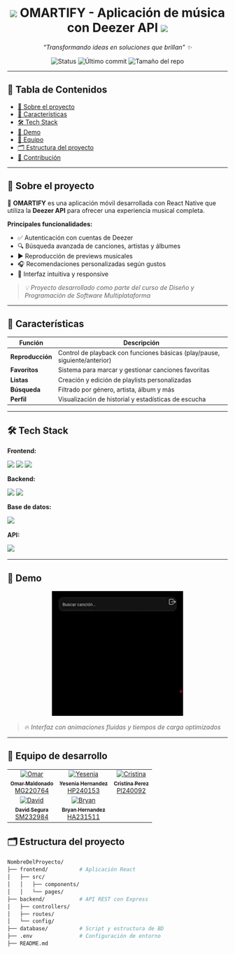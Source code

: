 <h1 align="center">
  <img src="https://media.giphy.com/media/v1.Y2lkPTc5MGI3NjExZGQ4ZTQ5OTRmZWZlN2NmMDA1NDViZTYxNjU2YjIwOTYzN2YwZDUwMyZjdD1n/f9k1tV7HyORcngKF8v/giphy.gif" width="30px"/> 
  OMARTIFY - Aplicación de música con Deezer API
  <img src="https://media.giphy.com/media/v1.Y2lkPTc5MGI3NjExZGQ4ZTQ5OTRmZWZlN2NmMDA1NDViZTYxNjU2YjIwOTYzN2YwZDUwMyZjdD1n/f9k1tV7HyORcngKF8v/giphy.gif" width="30px"/>
</h1>

<p align="center">
  <em>“Transformando ideas en soluciones que brillan” ✨</em>
</p>

<p align="center">
  <img src="https://img.shields.io/badge/STATUS-EN%20DESARROLLO-yellow" alt="Status"/>
  <img src="https://img.shields.io/github/last-commit/bryanwii/PROYECTO_CATEDRA_DPS" alt="Último commit"/>
  <img src="https://img.shields.io/github/repo-size/bryanwii/PROYECTO_CATEDRA_DPS" alt="Tamaño del repo"/>
</p>

---

## 📌 Tabla de Contenidos
- [🧠 Sobre el proyecto](#-sobre-el-proyecto)
- [🚀 Características](#-características)
- [🛠️ Tech Stack](#️-tech-stack)
- [🎥 Demo](#-demo)
- [👥 Equipo](#-equipo)
- [🗂️ Estructura del proyecto](#️-estructura-del-proyecto)
- [🤝 Contribución](#-contribución)

---

## 🧠 Sobre el proyecto

🎵 **OMARTIFY** es una aplicación móvil desarrollada con React Native que utiliza la **Deezer API** para ofrecer una experiencia musical completa.

**Principales funcionalidades:**
- ✅ Autenticación con cuentas de Deezer
- 🔍 Búsqueda avanzada de canciones, artistas y álbumes
- ▶️ Reproducción de previews musicales
- 🎧 Recomendaciones personalizadas según gustos
- 📱 Interfaz intuitiva y responsive

> _💡 Proyecto desarrollado como parte del curso de Diseño y Programación de Software Multiplataforma_

---

## 🚀 Características

| Función            | Descripción                                                                 |
|--------------------|-----------------------------------------------------------------------------|
| **Reproducción**   | Control de playback con funciones básicas (play/pause, siguiente/anterior) |
| **Favoritos**      | Sistema para marcar y gestionar canciones favoritas                        |
| **Listas**         | Creación y edición de playlists personalizadas                             |
| **Búsqueda**       | Filtrado por género, artista, álbum y más                                  |
| **Perfil**         | Visualización de historial y estadísticas de escucha                       |

---

## 🛠️ Tech Stack

**Frontend:**
<p>
  <img src="https://img.shields.io/badge/React_Native-61DAFB?style=for-the-badge&logo=react&logoColor=white" height="25"/>
  <img src="https://img.shields.io/badge/JavaScript-F7DF1E?style=for-the-badge&logo=javascript&logoColor=black" height="25"/>
  <img src="https://img.shields.io/badge/Expo-000020?style=for-the-badge&logo=expo&logoColor=white" height="25"/>
</p>

**Backend:**
<p>
  <img src="https://img.shields.io/badge/Node.js-339933?style=for-the-badge&logo=node.js&logoColor=white" height="25"/>
  <img src="https://img.shields.io/badge/Express.js-000000?style=for-the-badge&logo=express&logoColor=white" height="25"/>
</p>

**Base de datos:**
<p>
  <img src="https://img.shields.io/badge/MySQL-4479A1?style=for-the-badge&logo=mysql&logoColor=white" height="25"/>
</p>

**API:**
<p>
  <img src="https://img.shields.io/badge/Deezer_API-FEAA2D?style=for-the-badge&logo=deezer&logoColor=white" height="25"/>
</p>

---

## 🎥 Demo

<p align="center">
  <img src="https://github.com/bryanwii/PROYECTO_CATEDRA_DPS/blob/demo/Demo%20(online-video-cutter.com).gif" alt="Demo animada" width="300"/>
</p>

> 🔥 *Interfaz con animaciones fluidas y tiempos de carga optimizados*

---

## 👥 Equipo de desarrollo

<table align="center">
  <tr>
    <td align="center">
      <a href="https://github.com/OmarArturoGG">
        <img src="https://github.com/OmarArturoGG.png" width="100px;" alt="Omar"/>
        <br/>
        <sub><b>Omar Maldonado</b></sub><br/>
        <span>MG220764</span>
      </a>
    </td>
    <td align="center">
      <a href="https://github.com/Yesi-Hernandez">
        <img src="https://github.com/Yesi-Hernandez.png" width="100px;" alt="Yesenia"/>
        <br/>
        <sub><b>Yesenia Hernandez</b></sub><br/>
        <span>HP240153</span>
      </a>
    </td>
    <td align="center">
      <a href="https://github.com/Cristina-Lue">
        <img src="https://github.com/Cristina-Lue.png" width="100px;" alt="Cristina"/>
        <br/>
        <sub><b>Cristina Perez</b></sub><br/>
        <span>Pl240092</span>
      </a>
    </td>
  </tr>
  <tr>
    <td align="center">
      <a href="https://github.com/Isaaasanchezz123">
        <img src="https://github.com/Isaaasanchezz123.png" width="100px;" alt="David"/>
        <br/>
        <sub><b>David Segura</b></sub><br/>
        <span>SM232984</span>
      </a>
    </td>
    <td align="center">
      <a href="https://github.com/bryanwii">
        <img src="https://github.com/bryanwii.png" width="100px;" alt="Bryan"/>
        <br/>
        <sub><b>Bryan Hernandez</b></sub><br/>
        <span>HA231511</span>
      </a>
    </td>
  </tr>
</table>

## 🗂️ Estructura del proyecto
```bash
NombreDelProyecto/
├── frontend/          # Aplicación React
│   ├── src/
│   │   ├── components/
│   │   └── pages/
├── backend/           # API REST con Express
│   ├── controllers/
│   ├── routes/
│   └── config/
├── database/          # Script y estructura de BD
├── .env               # Configuración de entorno
├── README.md          
